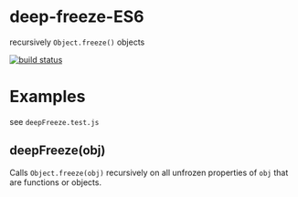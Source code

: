 # deep-freeze-ES6

recursively `Object.freeze()` objects

[![build status](https://secure.travis-ci.org/substack/deep-freeze.png)](http://travis-ci.org/substack/deep-freeze)

# Examples

see `deepFreeze.test.js`

## deepFreeze(obj)

Calls `Object.freeze(obj)` recursively on all unfrozen properties of `obj` that
are functions or objects.